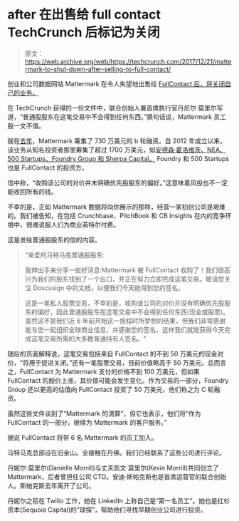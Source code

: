 # after 在出售给 full contact TechCrunch 后标记为关闭

> 原文：<https://web.archive.org/web/https://techcrunch.com/2017/12/21/mattermark-to-shut-down-after-selling-to-full-contact/>

创业和公司数据网站 Mattermark 在令人失望地出售给 [FullContact 后，将关闭自己的业务。](https://web.archive.org/web/20230206173619/https://www.fullcontact.com/)

在 TechCrunch 获得的一份文件中，联合创始人兼首席执行官丹尼尔·莫里尔写道，“普通股股东在这笔交易中不会得到任何东西。”换句话说，Mattermark 员工股一文不值。

就在[去年](https://web.archive.org/web/20230206173619/https://techcrunch.com/2016/03/20/mattermark-raises-7-3m-at-a-42m-valuation-to-expand-its-b2b-search-and-analytics-tools/)，Mattermark 筹集了 730 万美元的 b 轮融资。自 2012 年成立以来，该业务从知名投资者那里筹集了超过 1700 万美元，如[安德森·霍洛维茨、NEA、500 Startups、Foundry Group 和 Sherpa Capital。](https://web.archive.org/web/20230206173619/https://www.crunchbase.com/organization/mattermark/investors/investors_list) Foundry 和 500 Startups 也是 FullContact 的投资方。

信中称，“收购该公司的对价并未明确优先股股东的偏好。”这意味着风投也不一定能收回所有的钱。

不幸的是，正如 Mattermark 数据将向你展示的那样，经营一家初创公司是艰难的。我们被告知，在包括 Crunchbase、PitchBook 和 CB Insights 在内的竞争环境中，很难说服人们为商业英特尔付费。

这是发给普通股股东的信的内容。

> “亲爱的马特马克普通股股东:
> 
> 我伸出手来分享一些好消息:Mattermark 被 FullContact 收购了！我们很高兴为我们的股东找到了一个出口，并正在努力立即完成这笔交易。敬请您关注 Doscusign 中的文档，以便我们今天能得到您的签名。
> 
> 这是一笔私人股票交易，不幸的是，收购该公司的对价并没有明确优先股股东的偏好，因此普通股股东在这笔交易中不会得到任何东西(现金或股票)。虽然这不是我们近 6 年前开始这一旅程时所梦想的结果，但我们非常感谢能与您一起组织全球商业信息，并感谢您的签名，这样我们就能获得今天完成这笔交易所需的大多数普通持有人签名。"

随后的页面解释说，这笔交易包括来自 FullContact 的不到 50 万美元的现金对价，“将用于促进关闭。”还有一笔股票交易，目前价值略高于 50 万美元。总而言之，FullContact 为 Mattermark 支付的价格不到 100 万美元，但如果 FullContact 的股价上涨，其价值可能会发生变化。作为交易的一部分，Foundry Group 还以更高的估值向 FullContact 投资了 50 万美元，他们称之为 C 轮融资。

虽然这些文件谈到了“Mattermark 的清算”，但它也表示，他们将“作为 FullContact 的一部分，继续为 Mattermark 的客户服务。”

据说 FullContact 将带 6 名 Mattermark 的员工加入。

马特马克总部设在旧金山。全接触在丹佛。我们已经联系了这些公司进行评论。

丹妮尔·莫里尔(Danielle Morrill)与丈夫凯文·莫里尔(Kevin Morrill)共同创立了 Mattermark，后者曾担任公司 CTO。安迪·斯帕克斯也是首席运营官的联合创始人。斯帕克斯去年离开了公司。

丹妮尔之前在 Twilio 工作，她在 LinkedIn 上称自己是“第一名员工”。她也是红杉资本(Sequoia Capital)的“球探”，帮助他们寻找早期创业公司进行投资。